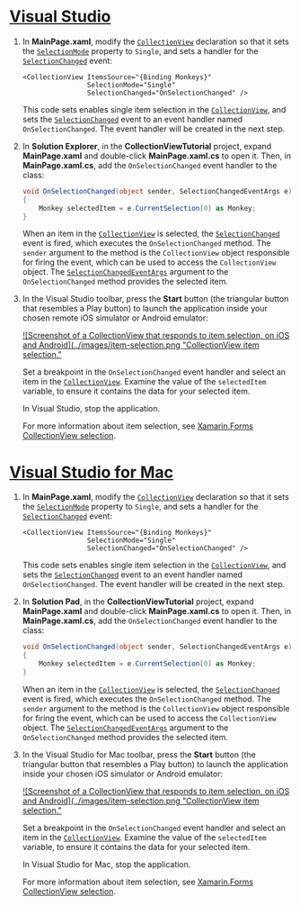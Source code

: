 # [Visual Studio](#tab/vswin)

1. In **MainPage.xaml**, modify the [`CollectionView`](xref:Xamarin.Forms.CollectionView) declaration so that it sets the [`SelectionMode`](xref:Xamarin.Forms.SelectableItemsView.SelectionMode) property to `Single`, and sets a handler for the [`SelectionChanged`](xref:Xamarin.Forms.SelectableItemsView.SelectionChanged) event:

    ```xaml
    <CollectionView ItemsSource="{Binding Monkeys}"
                    SelectionMode="Single"
                    SelectionChanged="OnSelectionChanged" />
    ```

    This code sets enables single item selection in the [`CollectionView`](xref:Xamarin.Forms.CollectionView), and sets the [`SelectionChanged`](xref:Xamarin.Forms.SelectableItemsView.SelectionChanged) event to an event handler named `OnSelectionChanged`. The event handler will be created in the next step.

1. In **Solution Explorer**, in the **CollectionViewTutorial** project, expand **MainPage.xaml** and double-click **MainPage.xaml.cs** to open it. Then, in **MainPage.xaml.cs**, add the `OnSelectionChanged` event handler to the class:

    ```csharp
    void OnSelectionChanged(object sender, SelectionChangedEventArgs e)
    {
        Monkey selectedItem = e.CurrentSelection[0] as Monkey;
    }
    ```

    When an item in the [`CollectionView`](xref:Xamarin.Forms.CollectionView) is selected, the [`SelectionChanged`](xref:Xamarin.Forms.SelectableItemsView.SelectionChanged) event is fired, which executes the `OnSelectionChanged` method. The `sender` argument to the method is the `CollectionView` object responsible for firing the event, which can be used to access the `CollectionView` object. The [`SelectionChangedEventArgs`](xref:Xamarin.Forms.SelectionChangedEventArgs) argument to the `OnSelectionChanged` method provides the selected item.

1. In the Visual Studio toolbar, press the **Start** button (the triangular button that resembles a Play button) to launch the application inside your chosen remote iOS simulator or Android emulator:

    [![Screenshot of a CollectionView that responds to item selection, on iOS and Android](../images/item-selection.png "CollectionView item selection."](../images/item-selection-large.png#lightbox "CollectionView item selection")

    Set a breakpoint in the `OnSelectionChanged` event handler and select an item in the [`CollectionView`](xref:Xamarin.Forms.CollectionView). Examine the value of the `selectedItem` variable, to ensure it contains the data for your selected item.

    In Visual Studio, stop the application.

    For more information about item selection, see [Xamarin.Forms CollectionView selection](~/xamarin-forms/user-interface/collectionview/selection.md).

# [Visual Studio for Mac](#tab/vsmac)

1. In **MainPage.xaml**, modify the [`CollectionView`](xref:Xamarin.Forms.CollectionView) declaration so that it sets the [`SelectionMode`](xref:Xamarin.Forms.SelectableItemsView.SelectionMode) property to `Single`, and sets a handler for the [`SelectionChanged`](xref:Xamarin.Forms.SelectableItemsView.SelectionChanged) event:

    ```xaml
    <CollectionView ItemsSource="{Binding Monkeys}"
                    SelectionMode="Single"
                    SelectionChanged="OnSelectionChanged" />
    ```

    This code sets enables single item selection in the [`CollectionView`](xref:Xamarin.Forms.CollectionView), and sets the [`SelectionChanged`](xref:Xamarin.Forms.SelectableItemsView.SelectionChanged) event to an event handler named `OnSelectionChanged`. The event handler will be created in the next step.

1. In **Solution Pad**, in the **CollectionViewTutorial** project, expand **MainPage.xaml** and double-click **MainPage.xaml.cs** to open it. Then, in **MainPage.xaml.cs**, add the `OnSelectionChanged` event handler to the class:

    ```csharp
    void OnSelectionChanged(object sender, SelectionChangedEventArgs e)
    {
        Monkey selectedItem = e.CurrentSelection[0] as Monkey;
    }
    ```

    When an item in the [`CollectionView`](xref:Xamarin.Forms.CollectionView) is selected, the [`SelectionChanged`](xref:Xamarin.Forms.SelectableItemsView.SelectionChanged) event is fired, which executes the `OnSelectionChanged` method. The `sender` argument to the method is the `CollectionView` object responsible for firing the event, which can be used to access the `CollectionView` object. The [`SelectionChangedEventArgs`](xref:Xamarin.Forms.SelectionChangedEventArgs) argument to the `OnSelectionChanged` method provides the selected item.

1. In the Visual Studio for Mac toolbar, press the **Start** button (the triangular button that resembles a Play button) to launch the application inside your chosen iOS simulator or Android emulator:

    [![Screenshot of a CollectionView that responds to item selection, on iOS and Android](../images/item-selection.png "CollectionView item selection."](../images/item-selection-large.png#lightbox "CollectionView item selection")

    Set a breakpoint in the `OnSelectionChanged` event handler and select an item in the [`CollectionView`](xref:Xamarin.Forms.CollectionView). Examine the value of the `selectedItem` variable, to ensure it contains the data for your selected item.

    In Visual Studio for Mac, stop the application.

    For more information about item selection, see [Xamarin.Forms CollectionView selection](~/xamarin-forms/user-interface/collectionview/selection.md).
